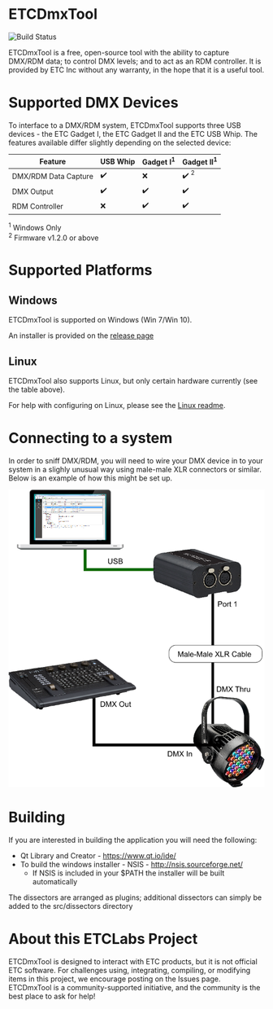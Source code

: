 # ETCDmxTool
![Build Status](https://github.com/ETCLabs/ETCDmxTool/actions/workflows/build.yml/badge.svg)

ETCDmxTool is a free, open-source tool with the ability to capture DMX/RDM data; to control DMX levels; and to act as an RDM controller. It is provided by ETC Inc without any warranty, in the hope that it is a useful tool.

# Supported DMX Devices
To interface to a DMX/RDM system, ETCDmxTool supports three USB devices - the ETC Gadget I, the ETC Gadget II and the ETC USB Whip. The features available differ slightly depending on the selected device:

| Feature              | USB Whip           | Gadget I<sup>1</sup> | Gadget II<sup>1</sup>           |
|----------------------|--------------------|----------------------|---------------------------------|
| DMX/RDM Data Capture | :heavy_check_mark: | :x:                  | :heavy_check_mark: <sup>2</sup> |
| DMX Output           | :heavy_check_mark: | :heavy_check_mark:   | :heavy_check_mark:              |
| RDM Controller       | :x:                | :heavy_check_mark:   | :heavy_check_mark:              |

<sup>1</sup> Windows Only  
<sup>2</sup> Firmware v1.2.0 or above

# Supported Platforms
## Windows
ETCDmxTool is supported on Windows (Win 7/Win 10).

An installer is provided on the [release page](https://github.com/ETCLabs/ETCDmxTool/releases/latest/)

## Linux
ETCDmxTool also supports Linux, but only certain hardware currently (see the table above).

For help with configuring on Linux, please see the [Linux readme](linux/README.md).

# Connecting to a system
In order to sniff DMX/RDM, you will need to wire your DMX device in to your system in a slighly unusual way using male-male XLR connectors or similar. Below is an example of how this might be set up.

![How to sniff graphic](./doc/HowToSniff.png)


# Building
If you are interested in building the application you will need the following:

* Qt Library and Creator - https://www.qt.io/ide/
* To build the windows installer - NSIS - http://nsis.sourceforge.net/
	* If NSIS is included in your $PATH the installer will be built automatically

The dissectors are arranged as plugins; additional dissectors can simply be added to the src/dissectors directory

# About this ETCLabs Project

ETCDmxTool is designed to interact with ETC products, but it is not official ETC software. For challenges using, integrating, compiling, or modifying items in this project, we encourage posting on the Issues page. ETCDmxTool is a community-supported initiative, and the community is the best place to ask for help!
